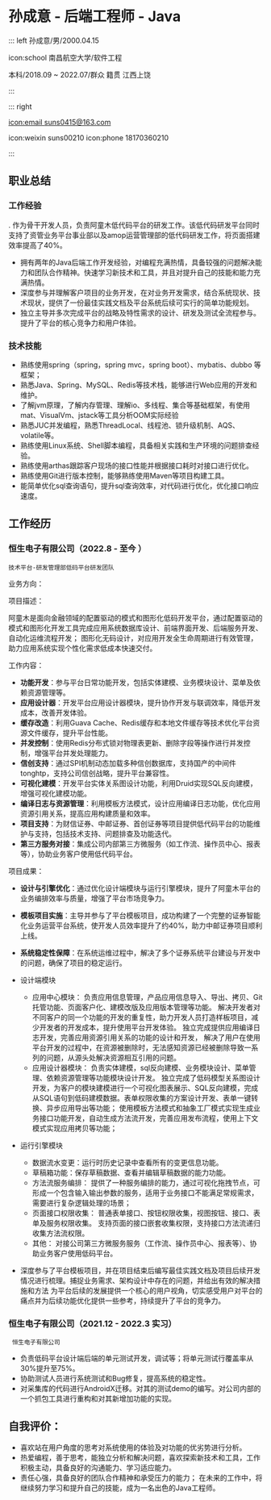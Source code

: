 # 孙成意 - 后端工程师 - Java

::: left
孙成意/男/2000.04.15

icon:school 南昌航空大学/软件工程

本科/2018.09 ~ 2022.07/群众
籍贯 江西上饶

:::

::: right

[icon:email suns0415@163.com](mailto:suns0415@163.com)

icon:weixin suns00210
icon:phone 18170360210

:::

## 职业总结

### 工作经验

. 作为骨干开发人员，负责阿童木低代码平台的研发工作。该低代码研发平台同时支持了资管业务平台事业部以及amop运营管理部的低代码研发工作，将页面搭建效率提高了40%。

- 拥有两年的Java后端工作开发经验，对编程充满热情，具备较强的问题解决能力和团队合作精神。快速学习新技术和工具，并且对提升自己的技能和能力充满热情。
- 深度参与并理解客户项目的业务开发，在对业务开发需求，结合系统现状、技术现状，提供了一份最佳实践文档及平台系统后续可实行的简单功能规划。
- 独立主导并多次完成平台的战略及特性需求的设计、研发及测试全流程参与。提升了平台的核心竞争力和用户体验。

### 技术技能

- 熟练使用spring（spring，spring mvc，spring boot）、mybatis、dubbo 等框架；
- 熟悉Java、Spring、MySQL、Redis等技术栈，能够进行Web应用的开发和维护。
- 了解jvm原理，了解内存管理、理解io、多线程、集合等基础框架，有使用mat、VisualVm、jstack等工具分析OOM实际经验
- 熟悉JUC并发编程，熟悉ThreadLocal、线程池、锁升级机制、AQS、volatile等。
- 熟练使用Linux系统、Shell脚本编程，具备相关实践和生产环境的问题排查经验。
- 熟练使用arthas跟踪客户现场的接口性能并根据接口耗时对接口进行优化。
- 熟练使用Git进行版本控制，能够熟练使用Maven等项目构建工具。
- 能简单优化sql查询语句，提升sql查询效率，对代码进行优化，优化接口响应速度。

## 工作经历

### 恒生电子有限公司（2022.8 - 至今 ）

`技术平台-研发管理部低码平台研发团队`

业务方向：

项目描述：

阿童木是面向金融领域的配置驱动的模式和图形化低码开发平台，通过配置驱动的模式和图形化开发工具完成应用系统数据库设计、前端界面开发、后端服务开发、自动化运维流程开发；
图形化无码设计，对应用开发全生命周期进行有效管理，助力应用系统实现个性化需求低成本快速交付。

工作内容：

- **功能开发**：参与平台日常功能开发，包括实体建模、业务模块设计、菜单及依赖资源管理等。
- **应用设计器**：开发平台应用设计器模块，提升协作开发与联调效率，降低开发成本，改善开发体验。
- **缓存改造**：利用Guava Cache、Redis缓存和本地文件缓存等技术优化平台资源文件缓存，提升平台性能。
- **并发控制**：使用Redis分布式锁对物理表更新、删除字段等操作进行并发控制，增强平台并发处理能力。
- **信创支持**：通过SPI机制动态加载多种信创数据库，支持国产的中间件tonghtp，支持公司信创战略，提升平台兼容性。
- **可视化建模**：开发平台实体关系图设计功能，利用Druid实现SQL反向建模，增强可视化建模功能。
- **编译日志与资源管理**：利用模板方法模式，设计应用编译日志功能，优化应用资源引用关系，提高应用构建质量和效率。
- **项目支持**：为财信证券、中邮证券、首创证券等项目提供低代码平台的功能维护与支持，包括技术支持、问题排查及功能迭代。
- **第三方服务对接**：集成公司内部第三方微服务（如工作流、操作员中心、报表等），协助业务客户使用低代码平台。

项目成果：

- **设计与引擎优化**：通过优化设计端模块与运行引擎模块，提升了阿童木平台的业务编排效率与质量，增强了平台市场竞争力。
- **模板项目实施**：主导并参与了平台模板项目，成功构建了一个完整的证券智能化业务运营平台系统，使开发人员效率提升了约40%，助力中邮证券项目顺利上线。
- **系统稳定性保障**：在系统运维过程中，解决了多个证券系统平台建设与开发中的问题，确保了项目的稳定运行。

- 设计端模块
    - 应用中心模块：
      负责应用信息管理，产品应用信息导入、导出、拷贝、Git托管功能、页面客户化、建模改版及应用版本管理等功能。
      解决开发者对不同客户的同一个功能的开发的重复性，助力开发人员打造样板项目，减少开发者的开发成本，提升使用平台开发体验。
      独立完成提供应用编译日志开发，完善应用资源引用关系的功能的设计和开发，
      解决了用户在使用平台开发的过程中，在资源被删除时，无法感知资源已经被删除导致一系列的问题，从源头处解决资源相互引用的问题。
    - 应用设计器模块：
      负责实体建模，sql反向建模、业务模块设计、菜单管理、依赖资源管理等功能模块设计开发。
      独立完成了低码模型关系图设计开发，为客户的模块建模进行一个可视化图表展示、SQL反向建模，完成从SQL语句到低码建模数据。表单权限收集的方案设计开发、表单一键转换、异步应用导出等功能；
      使用模板方法模式和抽象工厂模式实现生成业务接口功能开发，自动生成方法流开发，完善应用发布流程，使用上下文模式实现应用拷贝等功能；

- 运行引擎模块
    - 数据流水变更：运行时历史记录中查看所有的变更信息功能。
    - 草稿箱功能：保存草稿数据、查看并编辑草稿数据的能力功能。
    - 方法流服务编排：
      提供了一种服务编排的能力，通过可视化拖拽节点，可形成一个包含输入输出参数的服务，适用于业务接口不能满足常规需求，需要进行复杂逻辑处理的场景；
    - 页面接口权限收集：
      普通表单接口、按钮权限收集，视图按钮、接口、表单及服务权限收集。
      支持页面的接口嵌套收集权限，支持接口方法流递归收集方法流权限。
    - 其他：
      对接公司第三方微服务服务（工作流、操作员中心、报表等）、协助业务客户使用低码平台。

- 深度参与了平台模板项目，并在项目结束后编写最佳实践文档及项目后续开发情况进行梳理。捕捉业务需求、架构设计中存在的问题，并给出有效的解决措施和方法
  为平台后续的发展提供一个核心的用户视角，切实感受用户对平台的痛点并为后续功能优化提供一些参考，持续提升了平台的竞争力。

### 恒生电子有限公司（2021.12 - 2022.3 实习）

` 恒生电子有限公司`
- 负责低码平台设计端后端的单元测试开发，调试等；将单元测试行覆盖率从30%提升至75%。
- 协助测试人员进行系统测试和Bug修复，提高系统的稳定性。
- 对采集库的代码进行AndroidX迁移。对其的测试demo的编写。对公司内部的一个抓包工具进行重构和对其新增加功能的实现。

## 自我评价：

- 喜欢站在用户角度的思考对系统使用的体验及对功能的优劣势进行分析。
- 热爱编程，善于思考，能独立分析和解决问题，喜欢探索新技术和工具，工作积极主动，具备良好的沟通能力、学习适应能力。
- 责任心强，具备良好的团队合作精神和承受压力的能力； 在未来的工作中，将继续努力学习和提升自己的技能，成为一名出色的Java工程师。

